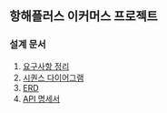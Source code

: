 ## 항해플러스 이커머스 프로젝트

### 설계 문서

1. [요구사항 정리](docs/1_requirements.md)
2. [시퀀스 다이어그램](docs/2_sequence_diagram.md)
3. [ERD](docs/3_ERD.md)
4. [API 명세서](docs/4_API_docs.md)
